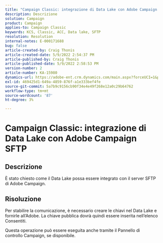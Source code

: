 ```yaml
---
title: "Campaign Classic: integrazione di Data Lake con Adobe Campaign SFTP"
description: Descrizione
solution: Campaign
product: Campaign
applies-to: Campaign Classic
keywords: KCS, Classic, ACC, Data lake, SFTP
resolution: Resolution
internal-notes: E-000171688
bug: false
article-created-by: Craig Thonis
article-created-date: 5/9/2022 2:54:37 PM
article-published-by: Craig Thonis
article-published-date: 5/9/2022 2:58:53 PM
version-number: 2
article-number: KA-15980
dynamics-url: https://adobe-ent.crm.dynamics.com/main.aspx?forceUCI=1&pagetype=entityrecord&etn=knowledgearticle&id=537447ec-a7cf-ec11-a7b5-00224809c196
exl-id: 469425d1-649a-4859-876f-a1e333bef4fe
source-git-commit: 5a7b9c9156cb90f34e4e49f268e12a0c29b64762
workflow-type: tm+mt
source-wordcount: '87'
ht-degree: 3%

---
```


# Campaign Classic: integrazione di Data Lake con Adobe Campaign SFTP

## Descrizione


È stato chiesto come il Data Lake possa essere integrato con il server SFTP di Adobe Campaign.


## Risoluzione


Per stabilire la comunicazione, è necessario creare le chiavi nel Data Lake e fornirle all’Adobe. La chiave pubblica dovrà quindi essere inserita nell’elenco Consentiti.



Questa operazione può essere eseguita anche tramite il Pannello di controllo Campaign, se disponibile.
